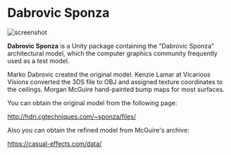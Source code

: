 Dabrovic Sponza
===============

![screenshot](http://i.imgur.com/stPvCV7.png)

**Dabrovic Sponza** is a Unity package containing the "Dabrovic Sponza"
architectural model, which the computer graphics community frequently used as a
test model.

Marko Dabrovic created the original model. Kenzie Lamar at Vicarious Visions
converted the 3DS file to OBJ and assigned texture coordinates to the ceilings.
Morgan McGuire hand-painted bump maps for most surfaces.

You can obtain the original model from the following page:

http://hdri.cgtechniques.com/~sponza/files/

Also you can obtain the refined model from McGuire's archive:

https://casual-effects.com/data/
